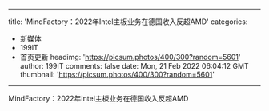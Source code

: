 
---
title: 'MindFactory：2022年Intel主板业务在德国收入反超AMD'
categories: 
 - 新媒体
 - 199IT
 - 首页更新
headimg: 'https://picsum.photos/400/300?random=5601'
author: 199IT
comments: false
date: Mon, 21 Feb 2022 06:04:12 GMT
thumbnail: 'https://picsum.photos/400/300?random=5601'
---

<div>   
MindFactory：2022年Intel主板业务在德国收入反超AMD  
</div>
            